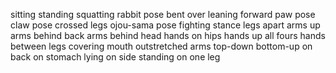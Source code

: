 sitting
standing
squatting
rabbit pose
bent over
leaning forward
paw pose
claw pose
crossed legs
ojou-sama pose
fighting stance
legs apart
arms up
arms behind back
arms behind head
hands on hips
hands up
all fours
hands between legs
covering mouth
outstretched arms
top-down bottom-up 
on back
on stomach
lying
on side
standing on one leg
